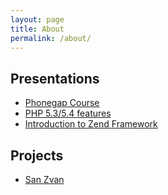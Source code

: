 ```yaml
---
layout: page
title: About
permalink: /about/
---
```


<h2>Presentations</h2>
<ul>
<li><a href="/presentation-phonegap-course">Phonegap Course</a></li>
<li><a href="/presentation-pugbo-php54">PHP 5.3/5.4 features</a></li>
<li><a href="http://www.slideshare.net/ilbonzo/introduction-to-zend-framework-13136119">Introduction to Zend Framework</a></li>
</ul>

<h2>Projects</h2>
<ul>
<li><a href="http://app.sanzvan.it">San Zvan</a></li>
</ul>
